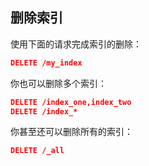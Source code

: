 ## 删除索引 ##

使用下面的请求完成索引的删除：

```json
DELETE /my_index
```

你也可以删除多个索引：

```json
DELETE /index_one,index_two
DELETE /index_*
```

你甚至还可以删除所有的索引：

```json
DELETE /_all
```
